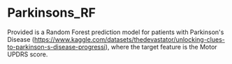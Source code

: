 # Parkinsons_RF
Provided is a Random Forest prediction model for patients with Parkinson's Disease (https://www.kaggle.com/datasets/thedevastator/unlocking-clues-to-parkinson-s-disease-progressi), where the target feature is the Motor UPDRS score.
